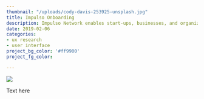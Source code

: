```yaml
---
thumbnail: "/uploads/cody-davis-253925-unsplash.jpg"
title: Impulso Onboarding
description: Impulso Network enables start-ups, businesses, and organizations to hire talented IT professionals from a growing network.
date: 2019-02-06
categories:
- ux research
- user interface
project_bg_color: '#ff9900'
project_fg_color: 

---
```

![](/uploads/cody-davis-253925-unsplash.jpg)

Text here